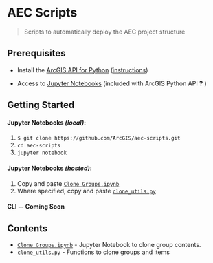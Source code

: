 # AEC Scripts

> Scripts to automatically deploy the AEC project structure

## Prerequisites

* Install the [ArcGIS API for Python](https://developers.arcgis.com/python/) ([instructions](https://developers.arcgis.com/python/guide/install-and-set-up/))

* Access to [Jupyter Notebooks](http://jupyter.org/) (included with ArcGIS Python API __?__ )

## Getting Started

#### Jupyter Notebooks _(local)_:

1. `$ git clone https://github.com/ArcGIS/aec-scripts.git`
2. `cd aec-scripts`
3. `jupyter notebook`

#### Jupyter Notebooks _(hosted)_:
1. Copy and paste [`Clone Groups.ipynb`](/Clone-Groups.ipynb)
2. Where specified, copy and paste [`clone_utils.py`](/clone_utils.py)

#### CLI -- Coming Soon

## Contents
* [`Clone Groups.ipynb`](/Clone-Groups.ipynb) - Jupyter Notebook to clone group contents.
* [`clone_utils.py`](/clone_utils.py) - Functions to clone groups and items


